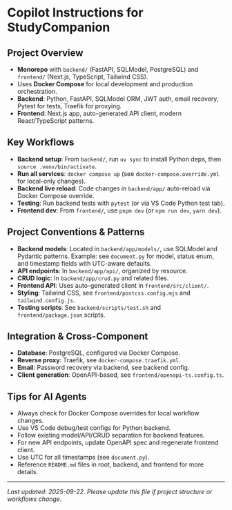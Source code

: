 # Copilot Instructions for StudyCompanion

## Project Overview
- **Monorepo** with `backend/` (FastAPI, SQLModel, PostgreSQL) and `frontend/` (Next.js, TypeScript, Tailwind CSS).
- Uses **Docker Compose** for local development and production orchestration.
- **Backend**: Python, FastAPI, SQLModel ORM, JWT auth, email recovery, Pytest for tests, Traefik for proxying.
- **Frontend**: Next.js app, auto-generated API client, modern React/TypeScript patterns.

## Key Workflows
- **Backend setup**: From `backend/`, run `uv sync` to install Python deps, then `source .venv/bin/activate`.
- **Run all services**: `docker compose up` (see `docker-compose.override.yml` for local-only changes).
- **Backend live reload**: Code changes in `backend/app/` auto-reload via Docker Compose override.
- **Testing**: Run backend tests with `pytest` (or via VS Code Python test tab).
- **Frontend dev**: From `frontend/`, use `pnpm dev` (or `npm run dev`, `yarn dev`).

## Project Conventions & Patterns
- **Backend models**: Located in `backend/app/models/`, use SQLModel and Pydantic patterns. Example: see `document.py` for model, status enum, and timestamp fields with UTC-aware defaults.
- **API endpoints**: In `backend/app/api/`, organized by resource.
- **CRUD logic**: In `backend/app/crud.py` and related files.
- **Frontend API**: Uses auto-generated client in `frontend/src/client/`.
- **Styling**: Tailwind CSS, see `frontend/postcss.config.mjs` and `tailwind.config.js`.
- **Testing scripts**: See `backend/scripts/test.sh` and `frontend/package.json` scripts.

## Integration & Cross-Component
- **Database**: PostgreSQL, configured via Docker Compose.
- **Reverse proxy**: Traefik, see `docker-compose.traefik.yml`.
- **Email**: Password recovery via backend, see backend config.
- **Client generation**: OpenAPI-based, see `frontend/openapi-ts.config.ts`.

## Tips for AI Agents
- Always check for Docker Compose overrides for local workflow changes.
- Use VS Code debug/test configs for Python backend.
- Follow existing model/API/CRUD separation for backend features.
- For new API endpoints, update OpenAPI spec and regenerate frontend client.
- Use UTC for all timestamps (see `document.py`).
- Reference `README.md` files in root, backend, and frontend for more details.

---

*Last updated: 2025-09-22. Please update this file if project structure or workflows change.*
